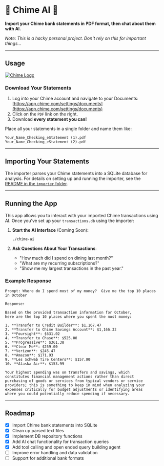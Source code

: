 # 🤑 Chime AI 🤖

**Import your Chime bank statements in PDF format, then chat about them with AI.**

_Note: This is a hacky personal project. Don't rely on this for important things..._

---

## Usage

[![Chime Logo](https://upload.wikimedia.org/wikipedia/commons/thumb/f/f6/Chime_company_logo.svg/2880px-Chime_company_logo.svg.png)](https://www.chime.com)

### Download Your Statements

1. Log into your Chime account and navigate to your Documents:
   [https://app.chime.com/settings/documents](https://app.chime.com/settings/documents)
2. Click on the `PDF` link on the right.
3. Download **every statement you can!**

Place all your statements in a single folder and name them like:

```text
Your_Name_Checking_eStatement (1).pdf
Your_Name_Checking_eStatement (2).pdf
```

---

## Importing Your Statements

The importer parses your Chime statements into a SQLite database for
analysis. For details on setting up and running the importer,
see the [README in the `importer` folder](./importer/README.md).

---

## Running the App

This app allows you to interact with your imported Chime transactions
using AI. Once you've set up your `transactions.db` using the importer:

1. **Start the AI Interface** (Coming Soon):

   ```bash
   ./chime-ai
   ```

2. **Ask Questions About Your Transactions**:
    - "How much did I spend on dining last month?"
    - "What are my recurring subscriptions?"
    - "Show me my largest transactions in the past year."

### Example Response

```text
Prompt: Where do I spend most of my money?  Give me the top 10 places in October

Response:

Based on the provided transaction information for October, 
here are the top 10 places where you spent the most money:

1. **Transfer to Credit Builder**: $1,167.47
2. **Transfer to Chime Savings Account**: $1,166.32
3. **Foursight**: $631.02
4. **Transfer to Chase**: $525.00
5. **Progressive**: $361.38
6. **Clear Me**: $259.00
7. **Verizon**: $245.47
8. **Amazon**: $171.93
9. **Les Schwab Tire Centers**: $157.00
10. **Alaska Air**: $153.99

Your highest spending was on transfers and savings, which 
constitutes financial management actions rather than direct 
purchasing of goods or services from typical vendors or service 
providers; this is something to keep in mind when analyzing your 
expenses critically for budget adjustments or identifying areas 
where you could potentially reduce spending if necessary.
```

---

## Roadmap

- [x] Import Chime bank statements into SQLite
- [x] Clean up parsed text files
- [x] Implement DB repository functions
- [x] Add AI chat functionality for transaction queries
- [x] Add tool calling and open ended query building agent
- [ ] Improve error handling and data validation
- [ ] Support for additional bank formats
